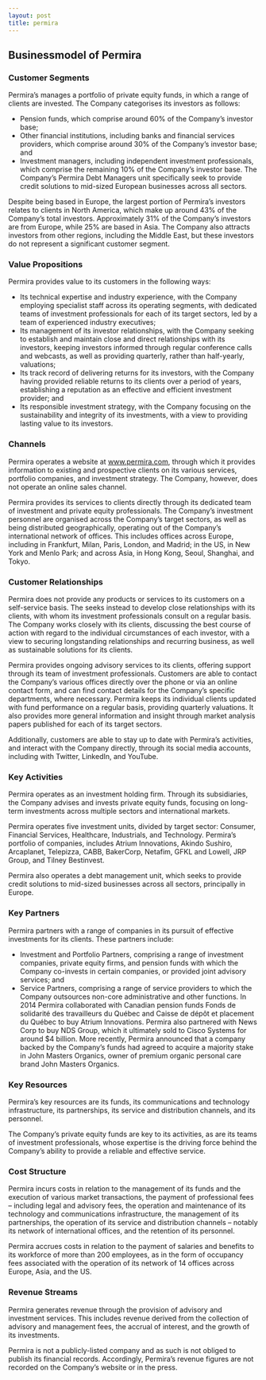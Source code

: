 ```yaml
---
layout: post
title: permira
---
```


Businessmodel of Permira
-------------------------

### Customer Segments

Permira’s manages a portfolio of private equity funds, in which a range of clients are invested. The Company categorises its investors as follows:

 * Pension funds, which comprise around 60% of the Company’s investor base;
* Other financial institutions, including banks and financial services providers, which comprise around 30% of the Company’s investor base; and
* Investment managers, including independent investment professionals, which comprise the remaining 10% of the Company’s investor base.
 The Company’s Permira Debt Managers unit specifically seek to provide credit solutions to mid-sized European businesses across all sectors.

Despite being based in Europe, the largest portion of Permira’s investors relates to clients in North America, which make up around 43% of the Company’s total investors. Approximately 31% of the Company’s investors are from Europe, while 25% are based in Asia. The Company also attracts investors from other regions, including the Middle East, but these investors do not represent a significant customer segment.

### Value Propositions

Permira provides value to its customers in the following ways:

 * Its technical expertise and industry experience, with the Company employing specialist staff across its operating segments, with dedicated teams of investment professionals for each of its target sectors, led by a team of experienced industry executives;
* Its management of its investor relationships, with the Company seeking to establish and maintain close and direct relationships with its investors, keeping investors informed through regular conference calls and webcasts, as well as providing quarterly, rather than half-yearly, valuations;
* Its track record of delivering returns for its investors, with the Company having provided reliable returns to its clients over a period of years, establishing a reputation as an effective and efficient investment provider; and
* Its responsible investment strategy, with the Company focusing on the sustainability and integrity of its investments, with a view to providing lasting value to its investors.
 ### Channels

Permira operates a website at www.permira.com, through which it provides information to existing and prospective clients on its various services, portfolio companies, and investment strategy. The Company, however, does not operate an online sales channel.

Permira provides its services to clients directly through its dedicated team of investment and private equity professionals. The Company’s investment personnel are organised across the Company’s target sectors, as well as being distributed geographically, operating out of the Company’s international network of offices. This includes offices across Europe, including in Frankfurt, Milan, Paris, London, and Madrid; in the US, in New York and Menlo Park; and across Asia, in Hong Kong, Seoul, Shanghai, and Tokyo.

### Customer Relationships

Permira does not provide any products or services to its customers on a self-service basis. The seeks instead to develop close relationships with its clients, with whom its investment professionals consult on a regular basis. The Company works closely with its clients, discussing the best course of action with regard to the individual circumstances of each investor, with a view to securing longstanding relationships and recurring business, as well as sustainable solutions for its clients.

Permira provides ongoing advisory services to its clients, offering support through its team of investment professionals. Customers are able to contact the Company’s various offices directly over the phone or via an online contact form, and can find contact details for the Company’s specific departments, where necessary. Permira keeps its individual clients updated with fund performance on a regular basis, providing quarterly valuations. It also provides more general information and insight through market analysis papers published for each of its target sectors.

Additionally, customers are able to stay up to date with Permira’s activities, and interact with the Company directly, through its social media accounts, including with Twitter, LinkedIn, and YouTube.

### Key Activities

Permira operates as an investment holding firm. Through its subsidiaries, the Company advises and invests private equity funds, focusing on long-term investments across multiple sectors and international markets.

Permira operates five investment units, divided by target sector: Consumer, Financial Services, Healthcare, Industrials, and Technology. Permira’s portfolio of companies, includes Atrium Innovations, Akindo Sushiro, Arcaplanet, Telepizza, CABB, BakerCorp, Netafim, GFKL and Lowell, JRP Group, and Tilney Bestinvest.

Permira also operates a debt management unit, which seeks to provide credit solutions to mid-sized businesses across all sectors, principally in Europe.

### Key Partners

Permira partners with a range of companies in its pursuit of effective investments for its clients. These partners include:

 * Investment and Portfolio Partners, comprising a range of investment companies, private equity firms, and pension funds with which the Company co-invests in certain companies, or provided joint advisory services; and
* Service Partners, comprising a range of service providers to which the Company outsources non-core administrative and other functions.
 In 2014 Permira collaborated with Canadian pension funds Fonds de solidarité des travailleurs du Québec and Caisse de dépôt et placement du Québec to buy Atrium Innovations. Permira also partnered with News Corp to buy NDS Group, which it ultimately sold to Cisco Systems for around $4 billion. More recently, Permira announced that a company backed by the Company’s funds had agreed to acquire a majority stake in John Masters Organics, owner of premium organic personal care brand John Masters Organics.

### Key Resources

Permira’s key resources are its funds, its communications and technology infrastructure, its partnerships, its service and distribution channels, and its personnel.

The Company’s private equity funds are key to its activities, as are its teams of investment professionals, whose expertise is the driving force behind the Company’s ability to provide a reliable and effective service.

### Cost Structure

Permira incurs costs in relation to the management of its funds and the execution of various market transactions, the payment of professional fees – including legal and advisory fees, the operation and maintenance of its technology and communications infrastructure, the management of its partnerships, the operation of its service and distribution channels – notably its network of international offices, and the retention of its personnel.

Permira accrues costs in relation to the payment of salaries and benefits to its workforce of more than 200 employees, as in the form of occupancy fees associated with the operation of its network of 14 offices across Europe, Asia, and the US.

### Revenue Streams

Permira generates revenue through the provision of advisory and investment services. This includes revenue derived from the collection of advisory and management fees, the accrual of interest, and the growth of its investments.

Permira is not a publicly-listed company and as such is not obliged to publish its financial records. Accordingly, Permira’s revenue figures are not recorded on the Company’s website or in the press.

